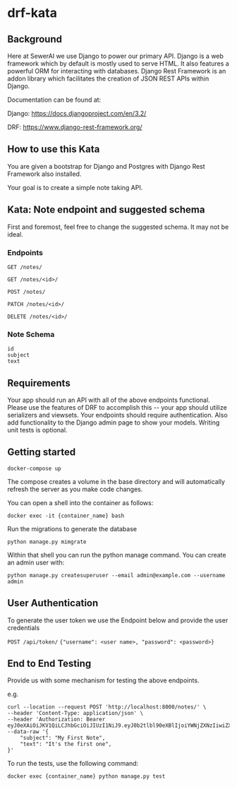# drf-kata


## Background

Here at SewerAI we use Django to power our primary API. Django is a web framework which by default is mostly used to serve HTML. It also features a powerful ORM for interacting with databases. Django Rest Framework is an addon library which facilitates the creation of JSON REST APIs within Django. 

Documentation can be found at:

Django: https://docs.djangoproject.com/en/3.2/

DRF: https://www.django-rest-framework.org/
## How to use this Kata

You are given a bootstrap for Django and Postgres with Django Rest Framework also installed.

Your goal is to create a simple note taking API.

## Kata: Note endpoint and suggested schema

First and foremost, feel free to change the suggested schema. It may not be ideal.

### Endpoints

`GET /notes/`

`GET /notes/<id>/`

`POST /notes/`

`PATCH /notes/<id>/`

`DELETE /notes/<id>/`

### Note Schema

```
id
subject
text
```

## Requirements

Your app should run an API with all of the above endpoints functional. Please use the features of DRF to accomplish this -- your app should utilize serializers and viewsets. Your endpoints should require authentication. Also add functionality to the Django admin page to show your models. Writing unit tests is optional.

## Getting started

    docker-compose up

The compose creates a volume in the base directory and will automatically refresh the server as you make code changes.

You can open a shell into the container as follows:

    docker exec -it {container_name} bash

Run the migrations to generate the database

    python manage.py mimgrate

Within that shell you can run the python manage command. You can create an admin user with:

    python manage.py createsuperuser --email admin@example.com --username admin

## User Authentication
To generate the user token we use the Endpoint below and provide the user credentials

`POST /api/token/`
`{"username": <user name>, "password": <password>}`

## End to End Testing

Provide us with some mechanism for testing the above endpoints.

e.g. 
```
curl --location --request POST 'http://localhost:8000/notes/' \
--header 'Content-Type: application/json' \
--header 'Authorization: Bearer eyJ0eXAiOiJKV1QiLCJhbGciOiJIUzI1NiJ9.eyJ0b2tlbl90eXBlIjoiYWNjZXNzIiwiZXhwIjoxNjMyMzMyNjA1LCJqdGkiOiIyMDJiOGVmNWQzMjg0YjhlYTExZWUyNjk1N2VmZDcwMCIsInVzZXJfaWQiOjI3LCJwcm9maWxlIjp7InNpZCI6IjU4NjQ1ZDIzLTU1NzgtNGYzYy04N2U5LTdlYjAzZDA3MmE0ZiJ9fQ.OfeOIRBWp0yIuFg7Er_GrwPPshozyxAaB_pxiKfRSGM
--data-raw '{   
    "subject": "My First Note",
    "text": "It's the first one",
}'
```
To run the tests, use the following command:

    docker exec {container_name} python manage.py test

